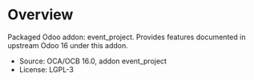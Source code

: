 # Overview

Packaged Odoo addon: event_project. Provides features documented in upstream Odoo 16 under this addon.

- Source: OCA/OCB 16.0, addon event_project
- License: LGPL-3
